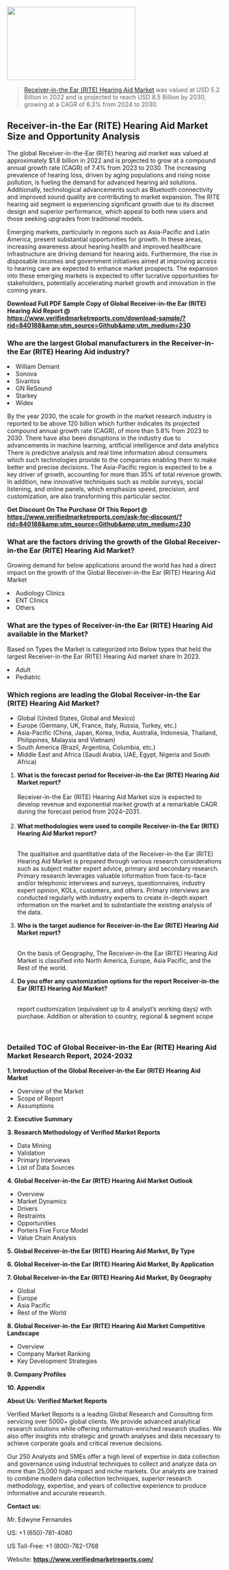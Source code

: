 <img src="https://ffe5etoiles.com/wp-content/uploads/2024/12/MST1-300x171.png" alt="" width="300" height="171" class="alignnone size-medium wp-image-20088" /><blockquote><p><p><a href="https://www.verifiedmarketreports.com/download-sample/?rid=840188&utm_source=Github&utm_medium=230" target="_blank">Receiver-in-the Ear (RITE) Hearing Aid Market</a> was valued at USD 5.2 Billion in 2022 and is projected to reach USD 8.5 Billion by 2030, growing at a CAGR of 6.3% from 2024 to 2030.</p></blockquote><p><h2>Receiver-in-the Ear (RITE) Hearing Aid Market Size and Opportunity Analysis</h2> <p>The global Receiver-in-the-Ear (RITE) hearing aid market was valued at approximately $1.8 billion in 2022 and is projected to grow at a compound annual growth rate (CAGR) of 7.4% from 2023 to 2030. The increasing prevalence of hearing loss, driven by aging populations and rising noise pollution, is fueling the demand for advanced hearing aid solutions. Additionally, technological advancements such as Bluetooth connectivity and improved sound quality are contributing to market expansion. The RITE hearing aid segment is experiencing significant growth due to its discreet design and superior performance, which appeal to both new users and those seeking upgrades from traditional models.</p> <p>Emerging markets, particularly in regions such as Asia-Pacific and Latin America, present substantial opportunities for growth. In these areas, increasing awareness about hearing health and improved healthcare infrastructure are driving demand for hearing aids. Furthermore, the rise in disposable incomes and government initiatives aimed at improving access to hearing care are expected to enhance market prospects. The expansion into these emerging markets is expected to offer lucrative opportunities for stakeholders, potentially accelerating market growth and innovation in the coming years.</p> </p><p class=""><strong>Download Full PDF Sample Copy of Global Receiver-in-the Ear (RITE) Hearing Aid Report @ <a href="https://www.verifiedmarketreports.com/download-sample/?rid=840188&amp;utm_source=Github&amp;utm_medium=230" target="_blank">https://www.verifiedmarketreports.com/download-sample/?rid=840188&amp;utm_source=Github&amp;utm_medium=230</a></strong></p><h3 id="" class="">Who are the largest Global manufacturers in the Receiver-in-the Ear (RITE) Hearing Aid industry?</h3><p><li> William Demant</li><li> Sonova</li><li> Sivantos</li><li> GN ReSound</li><li> Starkey</li><li> Widex</li></p><div class=""><div class="" dir="" data-message-author-role="" data-message-id="" data-message-model-slug=""><div class=""><div class=""><div class=""><div class="" dir="" data-message-author-role="" data-message-id="" data-message-model-slug=""><div class=""><div class=""><p>By the year 2030, the scale for growth in the market research industry is reported to be above 120 billion which further indicates its projected compound annual growth rate (CAGR), of more than 5.8% from 2023 to 2030. There have also been disruptions in the industry due to advancements in machine learning, artificial intelligence and data analytics There is predictive analysis and real time information about consumers which such technologies provide to the companies enabling them to make better and precise decisions. The Asia-Pacific region is expected to be a key driver of growth, accounting for more than 35% of total revenue growth. In addition, new innovative techniques such as mobile surveys, social listening, and online panels, which emphasize speed, precision, and customization, are also transforming this particular sector.</p><p><strong>Get Discount On The Purchase Of This Report @&nbsp; <a href="https://www.verifiedmarketreports.com/ask-for-discount/?rid=840188&amp;utm_source=Github&amp;utm_medium=230" target="_blank">https://www.verifiedmarketreports.com/ask-for-discount/?rid=840188&amp;utm_source=Github&amp;utm_medium=230</a></strong></p></div></div></div></div></div></div></div></div><h3 id="" class="">What are the factors driving the growth of the Global Receiver-in-the Ear (RITE) Hearing Aid Market?</h3><p id="" class="">Growing demand for below applications around the world has had a direct impact on the growth of the Global Receiver-in-the Ear (RITE) Hearing Aid Market</p><p id="" class=""><li> Audiology Clinics</li><li> ENT Clinics</li><li> Others</li></p><h3 id="" class="">What are the types of Receiver-in-the Ear (RITE) Hearing Aid available in the Market?</h3><p id="" class="">Based on Types the Market is categorized into Below types that held the largest Receiver-in-the Ear (RITE) Hearing Aid market share In 2023.</p><p id="" class=""><li> Adult</li><li> Pediatric</li></p><h3 id="" class="">Which regions are leading the Global Receiver-in-the Ear (RITE) Hearing Aid Market?</h3><ul><li>Global (United States, Global and Mexico)</li><li>Europe (Germany, UK, France, Italy, Russia, Turkey, etc.)</li><li>Asia-Pacific (China, Japan, Korea, India, Australia, Indonesia, Thailand, Philippines, Malaysia and Vietnam)</li><li>South America (Brazil, Argentina, Columbia, etc.)</li><li>Middle East and Africa (Saudi Arabia, UAE, Egypt, Nigeria and South Africa)</li></ul><p><ol><li><strong>What is the forecast period for Receiver-in-the Ear (RITE) Hearing Aid Market report?<br /></strong><br /><span data-sheets-root="1" data-sheets-value="{&quot;1&quot;:2,&quot;2&quot;:&quot;XXXX size is expected to develop revenue and exponential market growth at a remarkable CAGR during the forecast period from 2024&ndash;2030.&quot;}" data-sheets-userformat="{&quot;2&quot;:12674,&quot;4&quot;:{&quot;1&quot;:2,&quot;2&quot;:16776960},&quot;10&quot;:2,&quot;11&quot;:0,&quot;15&quot;:&quot;Arial&quot;,&quot;16&quot;:12}">Receiver-in-the Ear (RITE) Hearing Aid Market size is expected to develop revenue and exponential market growth at a remarkable CAGR during the forecast period from 2024&ndash;2031.</span><br /><br /></li><li><strong>What methodologies were used to compile Receiver-in-the Ear (RITE) Hearing Aid Market report?<br /><br /></strong><p>The qualitative and quantitative data of the&nbsp;Receiver-in-the Ear (RITE) Hearing Aid Market is prepared through various research considerations such as subject matter expert advice, primary and secondary research. Primary research leverages valuable information from face-to-face and/or telephonic interviews and surveys, questionnaires, industry expert opinion, KOLs, customers, and others. Primary interviews are conducted regularly with industry experts to create in-depth expert information on the market and to substantiate the existing analysis of the data.&nbsp;</p></li><li><strong>Who is the target audience for Receiver-in-the Ear (RITE) Hearing Aid Market report?<br /><br /></strong><p>On the basis of Geography, The&nbsp;Receiver-in-the Ear (RITE) Hearing Aid Market is classified into North America, Europe, Asia Pacific, and the Rest of the world.</p></li><li><strong>Do you offer any customization options for the report Receiver-in-the Ear (RITE) Hearing Aid Market?<br /><br /></strong><p>report customization (equivalent up to 4 analyst&rsquo;s working days) with purchase. Addition or alteration to country, regional &amp; segment scope</p><p>&nbsp;</p></li></ol></p><h3 id="" class="">Detailed TOC of Global Receiver-in-the Ear (RITE) Hearing Aid Market Research Report, 2024-2032</h3><p id="" class=""><strong>1. Introduction of the Global Receiver-in-the Ear (RITE) Hearing Aid Market</strong></p><ul><li>Overview of the Market</li><li>Scope of Report</li><li>Assumptions</li></ul><p id="" class=""><strong>2. Executive Summary</strong></p><p id="" class=""><strong>3. Research Methodology of&nbsp;Verified Market Reports</strong></p><ul><li>Data Mining</li><li>Validation</li><li>Primary Interviews</li><li>List of Data Sources</li></ul><p id="" class=""><strong>4. Global Receiver-in-the Ear (RITE) Hearing Aid Market Outlook</strong></p><ul><li>Overview</li><li>Market Dynamics</li><li>Drivers</li><li>Restraints</li><li>Opportunities</li><li>Porters Five Force Model</li><li>Value Chain Analysis</li></ul><p id="" class=""><strong>5. Global Receiver-in-the Ear (RITE) Hearing Aid Market, By&nbsp;Type</strong></p><p id="" class=""><strong>6. Global Receiver-in-the Ear (RITE) Hearing Aid Market, By Application</strong></p><p id="" class=""><strong>7. Global Receiver-in-the Ear (RITE) Hearing Aid Market, By Geography</strong></p><ul><li>Global</li><li>Europe</li><li>Asia Pacific</li><li>Rest of the World</li></ul><p id="" class=""><strong>8. Global Receiver-in-the Ear (RITE) Hearing Aid Market Competitive Landscape</strong></p><ul><li>Overview</li><li>Company Market Ranking</li><li>Key Development Strategies</li></ul><p id="" class=""><strong>9. Company Profiles</strong></p><p id="" class=""><strong>10. Appendix</strong></p><p id="" class=""><strong>About Us: Verified Market Reports</strong></p><p id="" class="">Verified Market Reports is a leading Global Research and Consulting firm servicing over 5000+ global clients. We provide advanced analytical research solutions while offering information-enriched research studies. We also offer insights into strategic and growth analyses and data necessary to achieve corporate goals and critical revenue decisions.</p><p id="" class="">Our 250 Analysts and SMEs offer a high level of expertise in data collection and governance using industrial techniques to collect and analyze data on more than 25,000 high-impact and niche markets. Our analysts are trained to combine modern data collection techniques, superior research methodology, expertise, and years of collective experience to produce informative and accurate research.</p><p id="" class=""><strong>Contact us:</strong></p><p id="" class="">Mr. Edwyne Fernandes</p><p id="" class="">US: +1 (650)-781-4080</p><p id="" class="">US Toll-Free: +1 (800)-782-1768</p><p id="" class="">Website: <a target="" data-test-app-aware-link=""><strong>https://www.verifiedmarketreports.com/</strong></a></p>
